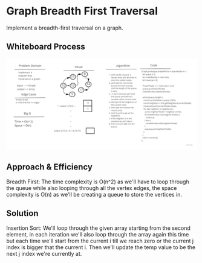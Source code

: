 # Graph Breadth First Traversal

Implement a breadth-first traversal on a graph.

## Whiteboard Process

![Whiteboard](./assets/whiteboard.jpg)

## Approach & Efficiency

Breadth First: The time complexity is O(n^2) as we'll have to loop through the queue while also looping through all the vertex edges, the space complexity is O(n) as we'll be creating a queue to store the vertices in.

## Solution

Insertion Sort: We'll loop through the given array starting from the second element, in each iteration we'll also loop through the array again this time but each time we'll start from the current i till we reach zero or the current j index is bigger that the current i. Then we'll update the temp value to be the next j index we're currently at.
